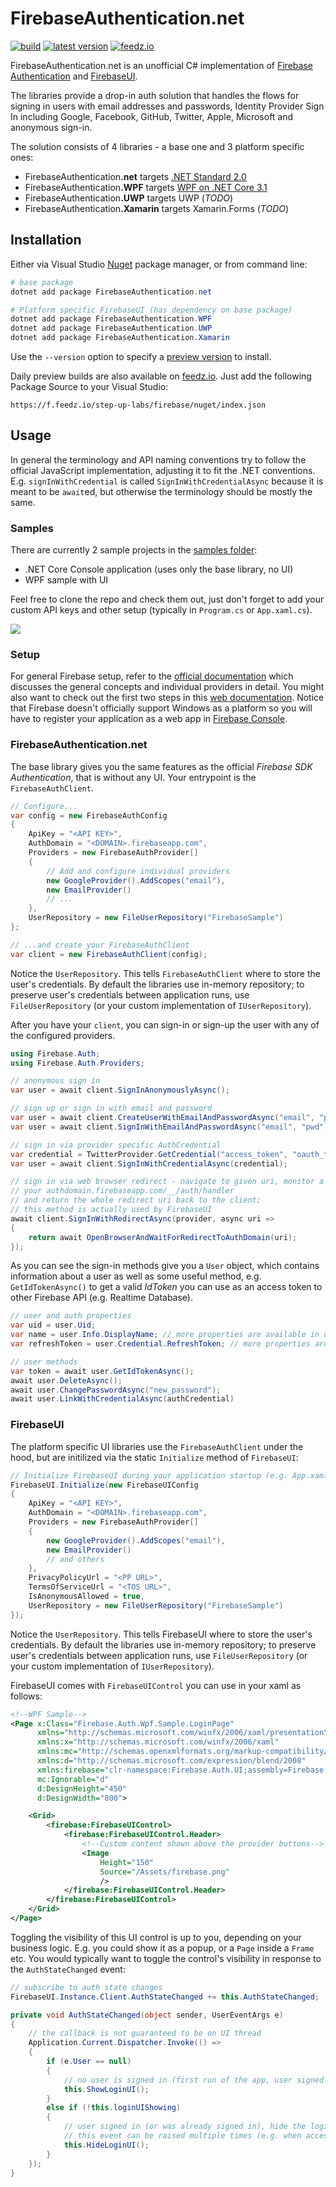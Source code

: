 # FirebaseAuthentication.net
[![build](https://github.com/step-up-labs/firebase-authentication-dotnet/workflows/build/badge.svg)](https://github.com/step-up-labs/firebase-authentication-dotnet/actions)
[![latest version](https://img.shields.io/nuget/v/FirebaseAuthentication.net)](https://www.nuget.org/packages/FirebaseAuthentication.net)
[![feedz.io](https://img.shields.io/badge/endpoint.svg?url=https%3A%2F%2Ff.feedz.io%2Fstep-up-labs%2Ffirebase%2Fshield%2FFirebaseAuthentication.net%2Flatest)](https://f.feedz.io/step-up-labs/firebase/packages/FirebaseAuthentication.net/latest/download)

FirebaseAuthentication.net is an unofficial C# implementation of [Firebase Authentication](https://firebase.google.com/docs/auth)
and [FirebaseUI](https://firebase.google.com/docs/auth). 

The libraries provide a drop-in auth solution that handles the flows for signing in users with email addresses and passwords, Identity Provider Sign In including Google, Facebook, GitHub, Twitter, Apple, Microsoft and anonymous sign-in.

The solution consists of 4 libraries - a base one and 3 platform specific ones:
* FirebaseAuthentication<strong>.net</strong> targets [.NET Standard 2.0](https://github.com/dotnet/standard/blob/master/docs/versions.md)
* FirebaseAuthentication<strong>.WPF</strong> targets [WPF on .NET Core 3.1](https://github.com/dotnet/wpf)
* FirebaseAuthentication<strong>.UWP</strong> targets UWP (*TODO*)
* FirebaseAuthentication<strong>.Xamarin</strong> targets Xamarin.Forms (*TODO*)

## Installation

Either via Visual Studio [Nuget](https://www.nuget.org/packages/FirebaseAuthentication.net) package manager, or from command line:

```powershell
# base package
dotnet add package FirebaseAuthentication.net

# Platform specific FirebaseUI (has dependency on base package)
dotnet add package FirebaseAuthentication.WPF
dotnet add package FirebaseAuthentication.UWP
dotnet add package FirebaseAuthentication.Xamarin
```

Use the `--version` option to specify a [preview version](https://www.nuget.org/packages/FirebaseAuthentication.net/absoluteLatest) to install.

Daily preview builds are also available on [feedz.io](https://feedz.io). Just add the following Package Source to your Visual Studio:

```
https://f.feedz.io/step-up-labs/firebase/nuget/index.json
```

## Usage

In general the terminology and API naming conventions try to follow the official JavaScript implementation, adjusting it to fit the .NET conventions. 
E.g. `signInWithCredential` is called `SignInWithCredentialAsync` because it is meant to be `await`ed, but otherwise the terminology should be mostly the same.


### Samples
There are currently 2 sample projects in the [samples folder](/samples/):

* .NET Core Console application (uses only the base library, no UI)
* WPF sample with UI

Feel free to clone the repo and check them out, just don't forget to add your custom API keys and other setup (typically in `Program.cs` or `App.xaml.cs`).

![](art/SampleWPF.png)

### Setup

For general Firebase setup, refer to the [official documentation](https://firebase.google.com/docs/auth) which discusses the general concepts and individual providers in detail. 
You might also want to check out the first two steps in this [web documentation](https://firebase.google.com/docs/web/setup). 
Notice that Firebase doesn't officially support Windows as a platform so you will have to register your application as a web app in [Firebase Console](https://console.firebase.google.com/).

### FirebaseAuthentication.net

The base library gives you the same features as the official *Firebase SDK Authentication*, that is without any UI. Your entrypoint is the `FirebaseAuthClient`.

```csharp
// Configure...
var config = new FirebaseAuthConfig
{
    ApiKey = "<API KEY>",
    AuthDomain = "<DOMAIN>.firebaseapp.com",
    Providers = new FirebaseAuthProvider[]
    {
        // Add and configure individual providers
        new GoogleProvider().AddScopes("email"),
        new EmailProvider()
        // ...
    },
    UserRepository = new FileUserRepository("FirebaseSample")
};

// ...and create your FirebaseAuthClient
var client = new FirebaseAuthClient(config);
```

Notice the `UserRepository`. This tells `FirebaseAuthClient` where to store the user's credentials. 
By default the libraries use in-memory repository; to preserve user's credentials between application runs, use `FileUserRepository` (or your custom implementation of `IUserRepository`).

After you have your `client`, you can sign-in or sign-up the user with any of the configured providers.

```csharp
using Firebase.Auth;
using Firebase.Auth.Providers;

// anonymous sign in
var user = await client.SignInAnonymouslyAsync();

// sign up or sign in with email and password
var user = await client.CreateUserWithEmailAndPasswordAsync("email", "pwd", "Display Name");
var user = await client.SignInWithEmailAndPasswordAsync("email", "pwd");

// sign in via provider specific AuthCredential
var credential = TwitterProvider.GetCredential("access_token", "oauth_token_secret");
var user = await client.SignInWithCredentialAsync(credential);

// sign in via web browser redirect - navigate to given uri, monitor a redirect to 
// your authdomain.firebaseapp.com/__/auth/handler
// and return the whole redirect uri back to the client;
// this method is actually used by FirebaseUI
await client.SignInWithRedirectAsync(provider, async uri =>
{    
    return await OpenBrowserAndWaitForRedirectToAuthDomain(uri);
});
```

As you can see the sign-in methods give you a `User` object, which contains information about a user as well as some useful method, e.g. `GetIdTokenAsync()` to get a valid *IdToken* you can use as an access token to other Firebase API (e.g. Realtime Database).

```csharp
// user and auth properties
var uid = user.Uid;
var name = user.Info.DisplayName; // more properties are available in user.Info
var refreshToken = user.Credential.RefreshToken; // more properties are available in user.Credential

// user methods
var token = await user.GetIdTokenAsync();
await user.DeleteAsync();
await user.ChangePasswordAsync("new_password");
await user.LinkWithCredentialAsync(authCredential)
```

### FirebaseUI

The platform specific UI libraries use the `FirebaseAuthClient` under the hood, but are initilized via the static `Initialize` method of `FirebaseUI`:

```csharp
// Initialize FirebaseUI during your application startup (e.g. App.xaml.cs)
FirebaseUI.Initialize(new FirebaseUIConfig
{
    ApiKey = "<API KEY>",
    AuthDomain = "<DOMAIN>.firebaseapp.com",
    Providers = new FirebaseAuthProvider[]
    {
        new GoogleProvider().AddScopes("email"),
        new EmailProvider()
        // and others
    },
    PrivacyPolicyUrl = "<PP URL>",
    TermsOfServiceUrl = "<TOS URL>",
    IsAnonymousAllowed = true,
    UserRepository = new FileUserRepository("FirebaseSample")
});
```

Notice the `UserRepository`. This tells FirebaseUI where to store the user's credentials. 
By default the libraries use in-memory repository; to preserve user's credentials between application runs, use `FileUserRepository` (or your custom implementation of `IUserRepository`).

FirebaseUI comes with `FirebaseUIControl` you can use in your xaml as follows:

```xml
<!--WPF Sample-->
<Page x:Class="Firebase.Auth.Wpf.Sample.LoginPage"
      xmlns="http://schemas.microsoft.com/winfx/2006/xaml/presentation"
      xmlns:x="http://schemas.microsoft.com/winfx/2006/xaml"
      xmlns:mc="http://schemas.openxmlformats.org/markup-compatibility/2006" 
      xmlns:d="http://schemas.microsoft.com/expression/blend/2008" 
      xmlns:firebase="clr-namespace:Firebase.Auth.UI;assembly=Firebase.Auth.UI.WPF"
      mc:Ignorable="d" 
      d:DesignHeight="450" 
      d:DesignWidth="800">

    <Grid>
        <firebase:FirebaseUIControl>
            <firebase:FirebaseUIControl.Header>
                <!--Custom content shown above the provider buttons-->
                <Image 
                    Height="150"
                    Source="/Assets/firebase.png"
                    />
            </firebase:FirebaseUIControl.Header>
        </firebase:FirebaseUIControl>
    </Grid>
</Page>
```

Toggling the visibility of this UI control is up to you, depending on your business logic. 
E.g. you could show it as a popup, or a `Page` inside a `Frame` etc. 
You would typically want to toggle the control's visibility in response to the `AuthStateChanged` event:

```csharp
// subscribe to auth state changes
FirebaseUI.Instance.Client.AuthStateChanged += this.AuthStateChanged;

private void AuthStateChanged(object sender, UserEventArgs e)
{
    // the callback is not guaranteed to be on UI thread
    Application.Current.Dispatcher.Invoke(() =>
    {
        if (e.User == null)
        {
            // no user is signed in (first run of the app, user signed out..), show login UI 
            this.ShowLoginUI();
        }
        else if (!this.loginUIShowing)
        {
            // user signed in (or was already signed in), hide the login UI
            // this event can be raised multiple times (e.g. when access token gets refreshed), you need to be ready for that
            this.HideLoginUI();
        }
    });
}
```
